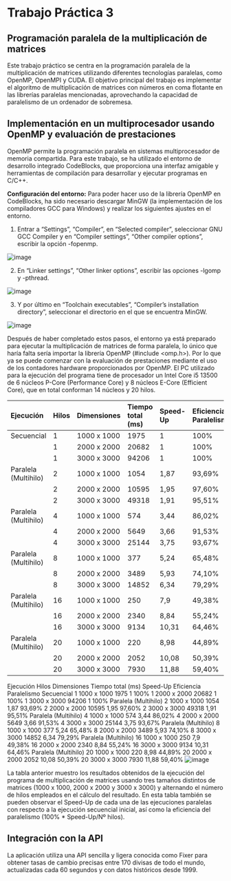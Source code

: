 # Trabajo Práctica 3
## Programación paralela de la multiplicación de matrices

Este trabajo práctico se centra en la programación paralela de la multiplicación de matrices utilizando diferentes tecnologías paralelas, como OpenMP, OpenMPI y CUDA. El objetivo principal del trabajo es implementar el algoritmo de multiplicación de matrices con números en coma flotante en las librerías paralelas mencionadas, aprovechando la capacidad de paralelismo de un ordenador de sobremesa.

## Implementación en un multiprocesador usando OpenMP y evaluación de prestaciones

OpenMP permite la programación paralela en sistemas multiprocesador de memoria compartida. Para este trabajo, se ha utilizado el entorno de desarrollo integrado CodeBlocks, que proporciona una interfaz amigable y herramientas de compilación para desarrollar y ejecutar programas en C/C++.

**Configuración del entorno:** Para poder hacer uso de la librería OpenMP en CodeBlocks, ha sido necesario descargar MinGW (la implementación de los compiladores GCC para Windows) y realizar los siguientes ajustes en el entorno.

1. Entrar a “Settings”, “Compiler”, en “Selected compiler”, seleccionar GNU GCC Compiler y en “Compiler settings”, “Other compiler options”, escribir la opción -fopenmp.

![image](https://github.com/Kilamper/matrix-multiplication/assets/73082382/539179da-7cf7-4327-add5-2e576756be27)

2. En “Linker settings”, “Other linker options”, escribir las opciones -lgomp y -pthread.

![image](https://github.com/Kilamper/matrix-multiplication/assets/73082382/ab7736e3-d8ff-4a14-bdd1-6aa5e90d3663)

3. Y por último en “Toolchain executables”, “Compiler’s installation directory”, seleccionar el directorio en el que se encuentra MinGW.

![image](https://github.com/Kilamper/matrix-multiplication/assets/73082382/aa5edc0a-ab6a-4c31-b886-668482e78587)

Después de haber completado estos pasos, el entorno ya está preparado para ejecutar la multiplicación de matrices de forma paralela, lo único que haría falta sería importar la librería OpenMP (#include <omp.h>). Por lo que ya se puede comenzar con la evaluación de prestaciones mediante el uso de los contadores hardware proporcionados por OpenMP. El PC utilizado para la ejecución del programa tiene de procesador un Intel Core i5 13500 de 6 núcleos P-Core (Performance Core) y 8 núcleos E-Core (Efficient Core), que en total conforman 14 núcleos y 20 hilos.

|Ejecución|Hilos|Dimensiones|Tiempo total (ms)|Speed-Up|Eficiencia Paralelismo|
|:----|:----|:----|:----|:----|:----|
|Secuencial|1|1000 x 1000|1975|1|100%|
| |1|2000 x 2000|20682|1|100%|
| |1|3000 x 3000|94206|1|100%|
|Paralela (Multihilo)|2|1000 x 1000|1054|1,87|93,69%|
| |2|2000 x 2000|10595|1,95|97,60%|
| |2|3000 x 3000|49318|1,91|95,51%|
|Paralela (Multihilo)|4|1000 x 1000|574|3,44|86,02%|
| |4|2000 x 2000|5649|3,66|91,53%|
| |4|3000 x 3000|25144|3,75|93,67%|
|Paralela (Multihilo)|8|1000 x 1000|377|5,24|65,48%|
| |8|2000 x 2000|3489|5,93|74,10%|
| |8|3000 x 3000|14852|6,34|79,29%|
|Paralela (Multihilo)|16|1000 x 1000|250|7,9|49,38%|
| |16|2000 x 2000|2340|8,84|55,24%|
| |16|3000 x 3000|9134|10,31|64,46%|
|Paralela (Multihilo)|20|1000 x 1000|220|8,98|44,89%|
| |20|2000 x 2000|2052|10,08|50,39%|
| |20|3000 x 3000|7930|11,88|59,40%|

Ejecución	Hilos	Dimensiones	Tiempo total (ms)	Speed-Up	Eficiencia Paralelismo
Secuencial	1	1000 x 1000	1975	1	100%
	1	2000 x 2000	20682	1	100%
	1	3000 x 3000	94206	1	100%
Paralela (Multihilo)	2	1000 x 1000	1054	1,87	93,69%
	2	2000 x 2000	10595	1,95	97,60%
	2	3000 x 3000	49318	1,91	95,51%
Paralela (Multihilo)	4	1000 x 1000	574	3,44	86,02%
	4	2000 x 2000	5649	3,66	91,53%
	4	3000 x 3000	25144	3,75	93,67%
Paralela (Multihilo)	8	1000 x 1000	377	5,24	65,48%
	8	2000 x 2000	3489	5,93	74,10%
	8	3000 x 3000	14852	6,34	79,29%
Paralela (Multihilo)	16	1000 x 1000	250	7,9	49,38%
	16	2000 x 2000	2340	8,84	55,24%
	16	3000 x 3000	9134	10,31	64,46%
Paralela (Multihilo)	20	1000 x 1000	220	8,98	44,89%
	20	2000 x 2000	2052	10,08	50,39%
	20	3000 x 3000	7930	11,88	59,40%
![image](https://github.com/Kilamper/matrix-multiplication/assets/73082382/9e7cc5d0-2f67-46a4-aba5-c02e014953a6)


La tabla anterior muestro los resultados obtenidos de la ejecución del programa de multiplicación de matrices usando tres tamaños distintos de matrices (1000 x 1000, 2000 x 2000 y 3000 x 3000) y alternando el número de hilos empleados en el cálculo del resultado. En esta tabla también se pueden observar el Speed-Up de cada una de las ejecuciones paralelas con respecto a la ejecución secuencial inicial, así como la eficiencia del paralelismo (100% * Speed-Up/Nº hilos).


## Integración con la API

La aplicación utiliza una API sencilla y ligera conocida como Fixer para obtener tasas de cambio precisas entre 170 divisas de todo el mundo, actualizadas cada 60 segundos y con datos históricos desde 1999.
